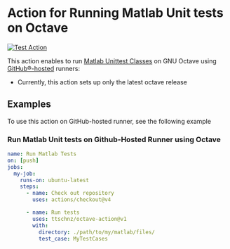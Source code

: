 # Action for Running Matlab Unit tests on Octave
[![Test Action](https://github.com/ttschnz/Octave-UnitTests/actions/workflows/test-actions.yml/badge.svg)](https://github.com/ttschnz/Octave-UnitTests/actions/workflows/test-actions.yml)

This action enables to run [Matlab Unittest Classes](https://ch.mathworks.com/help/matlab/ref/matlab.unittest.testcase-class.html) on GNU Octave using [GitHub&reg;-hosted](https://docs.github.com/en/free-pro-team@latest/actions/reference/specifications-for-github-hosted-runners) runners:

- Currently, this action sets up only the latest octave release

## Examples
To use this action on GitHub-hosted runner, see the following example

### Run Matlab Unit tests on Github-Hosted Runner using Octave

```yaml
name: Run Matlab Tests
on: [push]
jobs:
  my-job:
    runs-on: ubuntu-latest
    steps:
      - name: Check out repository
        uses: actions/checkout@v4

      - name: Run tests
        uses: ttschnz/octave-action@v1
        with:
          directory: ./path/to/my/matlab/files/
          test_case: MyTestCases

```
